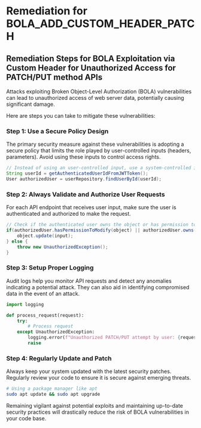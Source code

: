 # Remediation for BOLA_ADD_CUSTOM_HEADER_PATCH

## Remediation Steps for BOLA Exploitation via Custom Header for Unauthorized Access for PATCH/PUT method APIs

Attacks exploiting Broken Object-Level Authorization (BOLA) vulnerabilities can lead to unauthorized access of web server data, potentially causing significant damage.

Here are steps you can take to mitigate these vulnerabilities:

### Step 1: Use a Secure Policy Design
The primary security measure against these vulnerabilities is adopting a secure policy that limits the role played by user-controlled inputs (headers, parameters). Avoid using these inputs to control access rights.

```java
// Instead of using an user-controlled input, use a system-controlled internal value.
String userId = getAuthenticatedUserIdFromJWTToken();
User authorizedUser = userRepository.findUserById(userId);
```

### Step 2: Always Validate and Authorize User Requests
For each API endpoint that receives user input, make sure the user is authenticated and authorized to make the request.

```java
// Check if the authenticated user owns the object or has permission to modify it
if(authorizedUser.hasPermissionToModify(object) || authorizedUser.owns(object)) {
    object.update(input);
} else {
    throw new UnauthorizedException();
}
```

### Step 3: Setup Proper Logging
Audit logs help you monitor API requests and detect any anomalies indicating a potential attack. They can also aid in identifying compromised data in the event of an attack.

```python
import logging

def process_request(request):
    try:
        # Process request
    except UnauthorizedException:
        logging.error(f"Unauthorized PATCH/PUT attempt by user: {request.user}")
        raise
```

### Step 4: Regularly Update and Patch
Always keep your system updated with the latest security patches. Regularly review your code to ensure it is secure against emerging threats.

```bash
# Using a package manager like apt
sudo apt update && sudo apt upgrade
```

Remaining vigilant against potential exploits and maintaining up-to-date security practices will drastically reduce the risk of BOLA vulnerabilities in your code base.